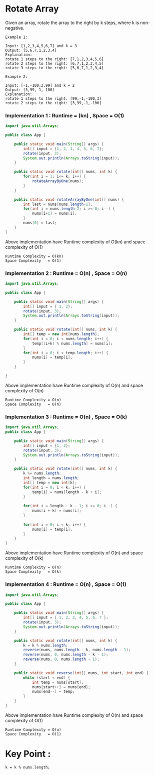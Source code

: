 # Rotate Array

Given an array, rotate the array to the right by k steps, where k is non-negative.

```
Example 1:

Input: [1,2,3,4,5,6,7] and k = 3
Output: [5,6,7,1,2,3,4]
Explanation:
rotate 1 steps to the right: [7,1,2,3,4,5,6]
rotate 2 steps to the right: [6,7,1,2,3,4,5]
rotate 3 steps to the right: [5,6,7,1,2,3,4]

Example 2:

Input: [-1,-100,3,99] and k = 2
Output: [3,99,-1,-100]
Explanation: 
rotate 1 steps to the right: [99,-1,-100,3]
rotate 2 steps to the right: [3,99,-1,-100]
```


### Implementation 1 : Runtime = (kn) , Space = O(1)

```java
import java.util.Arrays;

public class App {

	public static void main(String[] args) {
		int[] input = {1, 2, 3, 4, 5, 6, 7};
		rotate(input, 3);
		System.out.println(Arrays.toString(input));
	}

	public static void rotate(int[] nums, int k) {
		for(int i = 1; i<= k; i++) {
			rotateArrayByOne(nums);
		}
	}

	public static void rotateArrayByOne(int[] nums) {
		int last = nums[nums.length-1];
		for(int i = nums.length-2; i >= 0; i--) {
			nums[i+1] = nums[i];
		}
		nums[0] = last;
	}
}
```
Above implementation have Runtime complexity of O(kn) and space complexity of O(1)

```
Runtime Complexity = O(kn)
Space Complexity   = O(1)
```
### Implementation 2 : Runtime = O(n) , Space = O(n)

```java
import java.util.Arrays;

public class App {

	public static void main(String[] args) {
		int[] input = { 1, 2};
		rotate(input, 3);
		System.out.println(Arrays.toString(input));
	}

	public static void rotate(int[] nums, int k) {
		int[] temp = new int[nums.length];
		for(int i = 0; i < nums.length; i++) {
			temp[(i+k) % nums.length] = nums[i];
		}
		for(int i = 0; i < temp.length; i++) {
			nums[i] = temp[i];
		}
	}

}
```
Above implementation have Runtime complexity of O(n) and space complexity of O(n)

```
Runtime Complexity = O(n)
Space Complexity   = O(n)
```

### Implementation 3 : Runtime = O(n) , Space = O(k)

```java
import java.util.Arrays;
public class App {

	public static void main(String[] args) {
		int[] input = {1, 2};
		rotate(input, 3);
		System.out.println(Arrays.toString(input));
	}

	public static void rotate(int[] nums, int k) {
		k %= nums.length;
		int length = nums.length;
		int[] temp = new int[k];
		for(int i = 0; i < k; i++) {
			temp[i] = nums[length - k + i];
		}
		
		for(int i = length - k - 1; i >= 0; i--) {
			nums[i + k] = nums[i];
		}
		
		for(int i = 0; i < k; i++) {
			nums[i] = temp[i];
		}
	}
}
```

Above implementation have Runtime complexity of O(n) and space complexity of O(k)

```
Runtime Complexity = O(n)
Space Complexity   = O(k)
```

### Implementation 4 : Runtime = O(n) , Space = O(1)

```java
import java.util.Arrays;

public class App {

	public static void main(String[] args) {
		int[] input = { 1, 2, 3, 4, 5, 6, 7 };
		rotate(input, 3);
		System.out.println(Arrays.toString(input));
	}

	public static void rotate(int[] nums, int k) {
		k = k % nums.length;
		reverse(nums, nums.length - k, nums.length - 1);
		reverse(nums, 0, nums.length - k - 1);
		reverse(nums, 0, nums.length - 1);
	}

	public static void reverse(int[] nums, int start, int end) {
		while (start < end) {
			int temp = nums[start];
			nums[start++] = nums[end];
			nums[end--] = temp;
		}
	}
}
```

Above implementation have Runtime complexity of O(n) and space complexity of O(1)

```
Runtime Complexity = O(n)
Space Complexity   = O(1)
```

# Key Point :
`k = k % nums.length;`

